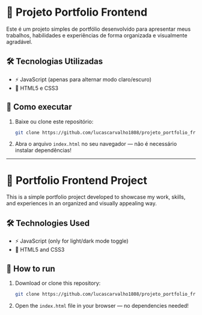 # 🎨 Projeto Portfolio Frontend

Este é um projeto simples de portfólio desenvolvido para apresentar meus trabalhos, habilidades e experiências de forma organizada e visualmente agradável.

## 🛠️ Tecnologias Utilizadas

- ⚡ JavaScript (apenas para alternar modo claro/escuro)
- 🎨 HTML5 e CSS3

## 🚀 Como executar

1. Baixe ou clone este repositório:
   ```bash
   git clone https://github.com/lucascarvalho1808/projeto_portfolio_frontend-.git
   ```
2. Abra o arquivo `index.html` no seu navegador — não é necessário instalar dependências!

---

# 🎨 Portfolio Frontend Project

This is a simple portfolio project developed to showcase my work, skills, and experiences in an organized and visually appealing way.

## 🛠️ Technologies Used

- ⚡ JavaScript (only for light/dark mode toggle)
- 🎨 HTML5 and CSS3

## 🚀 How to run

1. Download or clone this repository:
   ```bash
   git clone https://github.com/lucascarvalho1808/projeto_portfolio_frontend-.git
   ```
2. Open the `index.html` file in your browser — no dependencies needed!
